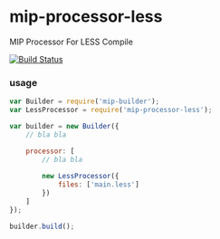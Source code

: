 mip-processor-less
===========

MIP Processor For LESS Compile

<a href="https://circleci.com/gh/mipengine/mip-processor-less/tree/master"><img src="https://img.shields.io/circleci/project/mipengine/mip-processor-less/master.svg?style=flat-square" alt="Build Status"></a>

### usage


```js
var Builder = require('mip-builder');
var LessProcessor = require('mip-processor-less');

var builder = new Builder({
    // bla bla

    processor: [
        // bla bla
        
        new LessProcessor({
            files: ['main.less']
        })
    ]
});

builder.build();

```
